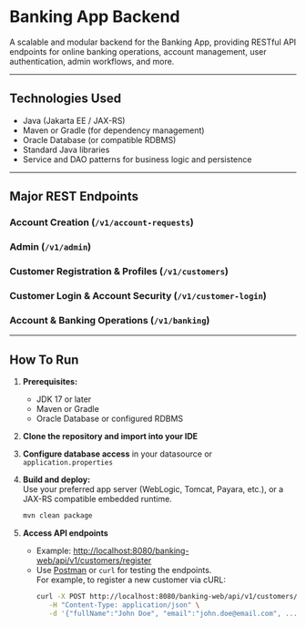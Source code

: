 # Banking App Backend

A scalable and modular backend for the Banking App, providing RESTful API endpoints for online banking operations, account management, user authentication, admin workflows, and more.

---

## Technologies Used

- Java (Jakarta EE / JAX-RS)
- Maven or Gradle (for dependency management)
- Oracle Database (or compatible RDBMS)
- Standard Java libraries
- Service and DAO patterns for business logic and persistence

---



## Major REST Endpoints

### Account Creation (`/v1/account-requests`)
### Admin (`/v1/admin`)


### Customer Registration & Profiles (`/v1/customers`)

### Customer Login & Account Security (`/v1/customer-login`)


### Account & Banking Operations (`/v1/banking`)


---

## How To Run

1. **Prerequisites:**
    - JDK 17 or later
    - Maven or Gradle
    - Oracle Database or configured RDBMS

2. **Clone the repository and import into your IDE**

3. **Configure database access** in your datasource or `application.properties`

4. **Build and deploy:**  
   Use your preferred app server (WebLogic, Tomcat, Payara, etc.), or a JAX-RS compatible embedded runtime.

   ```sh
   mvn clean package

5. **Access API endpoints**  
   - Example: [http://localhost:8080/banking-web/api/v1/customers/register](http://localhost:8080/banking-web/api/v1/customers/register)
   - Use [Postman](https://www.postman.com/) or `curl` for testing the endpoints.  
     For example, to register a new customer via cURL:
     ```sh
     curl -X POST http://localhost:8080/banking-web/api/v1/customers/register \
        -H "Content-Type: application/json" \
        -d '{"fullName":"John Doe", "email":"john.doe@email.com", ... }'
     ```
